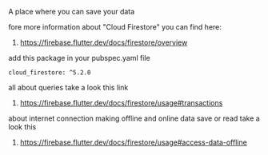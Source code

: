 A place where you can save your data

fore more information about "Cloud Firestore" you can find here:

1. https://firebase.flutter.dev/docs/firestore/overview

add this package in your pubspec.yaml file

    cloud_firestore: ^5.2.0

all about queries take a look this link

1. https://firebase.flutter.dev/docs/firestore/usage#transactions

about internet connection making offline and online data save or read
take a look this 

1. https://firebase.flutter.dev/docs/firestore/usage#access-data-offline